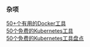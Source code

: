 ### 杂项
[50+个有用的Docker工具](https://mp.weixin.qq.com/s/RAHNFj2r5KGA8ZAMoB7u9w)  
[50个免费的Kubernetes工具](https://mp.weixin.qq.com/s/RAHNFj2r5KGA8ZAMoB7u9w)  
[50个免费的Kubernetes工具盘点](https://mp.weixin.qq.com/s/L77-kKoHpx31EO_GhhKgxw)  
[]()  
[]()  